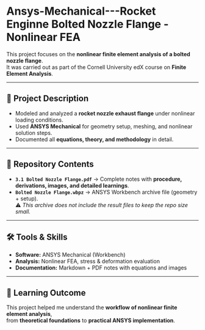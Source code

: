 # Ansys-Mechanical---Rocket Enginne Bolted Nozzle Flange - Nonlinear FEA

This project focuses on the **nonlinear finite element analysis of a bolted nozzle flange**.  
It was carried out as part of the Cornell University edX course on **Finite Element Analysis**.  

---

## 📑 Project Description
- Modeled and analyzed a **rocket nozzle exhaust flange** under nonlinear loading conditions.  
- Used **ANSYS Mechanical** for geometry setup, meshing, and nonlinear solution steps.  
- Documented all **equations, theory, and methodology** in detail.  

---

## 📂 Repository Contents
- **`3.1 Bolted Nozzle Flange.pdf`** → Complete notes with **procedure, derivations, images, and detailed learnings**.  
- **`Bolted Nozzle Flange.wbpz`** → ANSYS Workbench archive file (geometry + setup).  
  ⚠️ *This archive does not include the result files to keep the repo size small.*  

---

## 🛠️ Tools & Skills
- **Software:** ANSYS Mechanical (Workbench)  
- **Analysis:** Nonlinear FEA, stress & deformation evaluation  
- **Documentation:** Markdown + PDF notes with equations and images  

---

## 🔗 Learning Outcome
This project helped me understand the **workflow of nonlinear finite element analysis**,  
from **theoretical foundations** to **practical ANSYS implementation**.  

